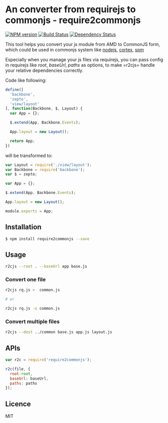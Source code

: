 
# An converter from requirejs to commonjs - require2commonjs

[![NPM version](https://badge.fury.io/js/require2commonjs.svg)](http://badge.fury.io/js/require2commonjs) [![Build Status](https://travis-ci.org/villadora/require2commonjs.svg?branch=master)](https://travis-ci.org/villadora/require2commonjs) [![Dependency Status](https://gemnasium.com/villadora/require2commonjs.svg)](https://gemnasium.com/villadora/require2commonjs)

This tool helps you convert your js module from AMD to CommonJS form, which could be used in commonjs system like [nodejs](http://nodejs.org), [cortex](), [spm](http://spm.io)

Especially when you manage your js files via requirejs, you can pass config in requirejs like _root_, _baseUrl_, _paths_ as options, to make =r2cjs= handle your relative dependencies correctly.


Code like following: 

```javascript
define([
  'backbone',
  'zepto',
  'view/layout'
], function(Backbone, $, Layout) {
  var App = {};

  $.extend(App, Backbone.Events);

  App.layout = new Layout();

  return App;
})
```

will be transformed to:

```javascript
var Layout = require('./view/layout');
var Backbone = require('backbone');
var $ = zepto;

var App = {};

$.extend(App, Backbone.Events);

App.layout = new Layout();

module.exports = App;
```

## Installation

```bash
$ npm install require2commonjs --save
```

## Usage

``` bash
r2cjs --root . --baseUrl app base.js
```

### Convert one file


``` bash
r2cjs rq.js >  common.js

# or

r2cjs rq.js -o common.js
```


### Convert multiple files

``` bash
r2cjs --dest ../common base.js app.js layout.js
```

## APIs

```js
var r2c = require('require2commonjs');

r2c(file, {
  root:root, 
  baseUrl: baseUrl, 
  paths: paths
});

```

## Licence

MIT
